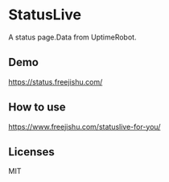 # StatusLive
A status page.Data from UptimeRobot.

## Demo
https://status.freejishu.com/

## How to use
https://www.freejishu.com/statuslive-for-you/

## Licenses
MIT
